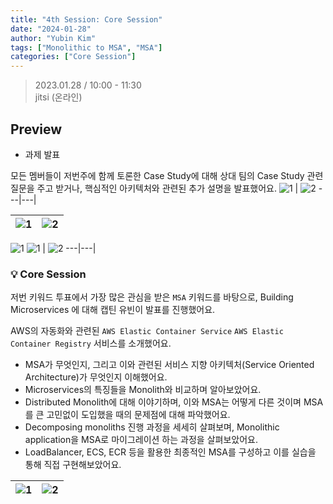 ```yaml
---
title: "4th Session: Core Session"
date: "2024-01-28"
author: "Yubin Kim"
tags: ["Monolithic to MSA", "MSA"]
categories: ["Core Session"]
---
```


> 2023.01.28 / 10:00 - 11:30   
jitsi (온라인)

## Preview
- 과제 발표

모든 멤버들이 저번주에 함께 토론한 Case Study에 대해 상대 팀의 Case Study 관련 질문을 주고 받거나, 핵심적인 아키텍처와 관련된 추가 설명을 발표했어요.
![1](/session_4/1.png "1") | ![2](/session_4/2.png "2")
---|---|

![1](/session_4/3.png "1") | ![2](/session_4/4.png "2")
---|---|

![1](/session_4/5.png "1")
![1](/session_4/6.png "1") | ![2](/session_4/7.png "2")
---|---|




### 💡 Core Session
저번 키워드 투표에서 가장 많은 관심을 받은 `MSA` 키워드를 바탕으로, Building Microservices 에 대해 캡틴 유빈이 발표를 진행했어요.

AWS의 자동화와 관련된 `AWS Elastic Container Service` `AWS Elastic Container Registry` 서비스를 소개했어요.

- MSA가 무엇인지, 그리고 이와 관련된 서비스 지향 아키텍처(Service Oriented Architecture)가 무엇인지 이해했어요.
- Microservices의 특징들을 Monolith와 비교하며 알아보았어요.
- Distributed Monolith에 대해 이야기하며, 이와 MSA는 어떻게 다른 것이며 MSA를 큰 고민없이 도입했을 때의 문제점에 대해 파악했어요.
- Decomposing monoliths 진행 과정을 세세히 살펴보며, Monolithic application을 MSA로 마이그레이션 하는 과정을 살펴보았어요.
- LoadBalancer, ECS, ECR 등을 활용한 최종적인 MSA를 구성하고 이를 실습을 통해 직접 구현해보았어요.

![1](/session_4/8.jpeg "1") | ![2](/session_4/9.jpeg "2")
---|---|